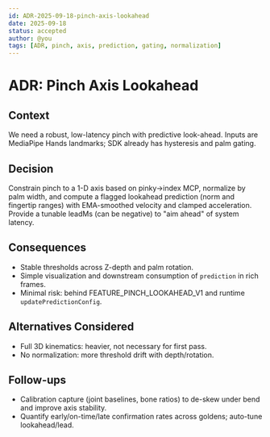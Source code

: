 ```yaml
---
id: ADR-2025-09-18-pinch-axis-lookahead
date: 2025-09-18
status: accepted
author: @you
tags: [ADR, pinch, axis, prediction, gating, normalization]
---
```


# ADR: Pinch Axis Lookahead

## Context

We need a robust, low-latency pinch with predictive look-ahead. Inputs are MediaPipe Hands landmarks; SDK already has hysteresis and palm gating.

## Decision

Constrain pinch to a 1-D axis based on pinky→index MCP, normalize by palm width, and compute a flagged lookahead prediction (norm and fingertip ranges) with EMA-smoothed velocity and clamped acceleration. Provide a tunable leadMs (can be negative) to "aim ahead" of system latency.

## Consequences

- Stable thresholds across Z-depth and palm rotation.
- Simple visualization and downstream consumption of `prediction` in rich frames.
- Minimal risk: behind FEATURE_PINCH_LOOKAHEAD_V1 and runtime `updatePredictionConfig`.

## Alternatives Considered

- Full 3D kinematics: heavier, not necessary for first pass.
- No normalization: more threshold drift with depth/rotation.

## Follow-ups

- Calibration capture (joint baselines, bone ratios) to de-skew under bend and improve axis stability.
- Quantify early/on-time/late confirmation rates across goldens; auto-tune lookahead/lead.

